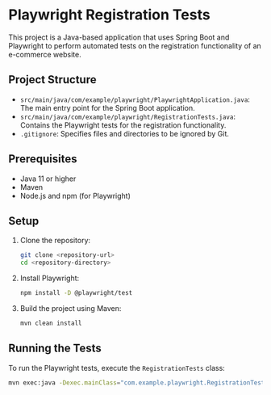 # Playwright Registration Tests

This project is a Java-based application that uses Spring Boot and Playwright to perform automated tests on the registration functionality of an e-commerce website.

## Project Structure

- `src/main/java/com/example/playwright/PlaywrightApplication.java`: The main entry point for the Spring Boot application.
- `src/main/java/com/example/playwright/RegistrationTests.java`: Contains the Playwright tests for the registration functionality.
- `.gitignore`: Specifies files and directories to be ignored by Git.

## Prerequisites

- Java 11 or higher
- Maven
- Node.js and npm (for Playwright)

## Setup

1. Clone the repository:
    ```sh
    git clone <repository-url>
    cd <repository-directory>
    ```

2. Install Playwright:
    ```sh
    npm install -D @playwright/test
    ```

3. Build the project using Maven:
    ```sh
    mvn clean install
    ```

## Running the Tests

To run the Playwright tests, execute the `RegistrationTests` class:

```sh
mvn exec:java -Dexec.mainClass="com.example.playwright.RegistrationTests"